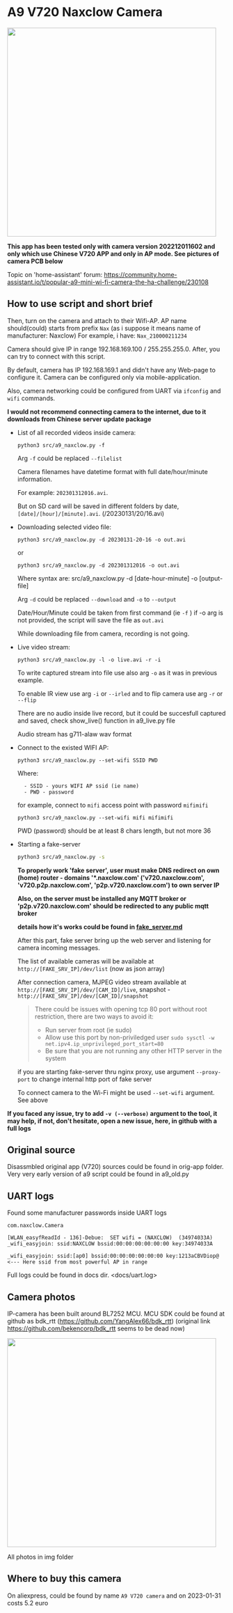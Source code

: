 # A9 V720 Naxclow Camera 

<img src="https://raw.githubusercontent.com/intx82/a9-v720/master/img/0.jpg" width=480px/>

**This app has been tested only with camera version 202212011602 and only which use Chinese V720 APP and only in AP mode. See pictures of camera PCB below**

Topic on 'home-assistant' forum: <a href="https://community.home-assistant.io/t/popular-a9-mini-wi-fi-camera-the-ha-challenge/230108">https://community.home-assistant.io/t/popular-a9-mini-wi-fi-camera-the-ha-challenge/230108</a>

## How to use script and short brief

Then, turn on the camera and attach to their Wifi-AP. AP name should(could) starts from prefix `Nax` (as i suppose it means name of manufacturer: Naxclow) For example, i have: `Nax_210000211234`

Camera should give IP in range 192.168.169.100 / 255.255.255.0. After, you can try to connect with this script. 

By default, camera has IP 192.168.169.1 and didn't have any Web-page to configure it. Camera can be configured only via mobile-application.

Also, camera networking could be configured from UART via `ifconfig` and `wifi` commands.

**I would not recommend connecting camera to the internet, due to it downloads from Chinese server update package**

- List of all recorded videos inside camera:
    ```
    python3 src/a9_naxclow.py -f
    ```

    Arg `-f` could be replaced `--filelist`

    Camera filenames have datetime format with full date/hour/minute information. 
    
    For example: `202301312016.avi`. 
    
    But on SD card will be saved in different folders by date, `[date]/[hour]/[minute].avi`. (/20230131/20/16.avi)

- Downloading selected video file:
    
    ```
    python3 src/a9_naxclow.py -d 20230131-20-16 -o out.avi
    ```

    or 

    ```
    python3 src/a9_naxclow.py -d 202301312016 -o out.avi
    ```

    Where syntax are:
        src/a9_naxclow.py -d [date-hour-minute] -o [output-file]

    Arg `-d` could be replaced `--download` and `-o` to `--output`

    Date/Hour/Minute could be taken from first command (ie `-f` )
    if -o arg is not provided, the script will save the file as `out.avi`

    While downloading file from camera, recording is not going.

- Live video stream:
    ```
    python3 src/a9_naxclow.py -l -o live.avi -r -i
    ```

    To write captured stream into file use also arg `-o` as it was in previous example.

    To enable IR view use arg `-i` or `--irled` and to flip camera use arg `-r` or `--flip`

    There are no audio inside live record, but it could be succesfull captured and saved, check show_live() function in a9_live.py file

    Audio stream has g711-alaw wav format
- Connect to the existed WIFI AP:
    ```
    python3 src/a9_naxclow.py --set-wifi SSID PWD
    ```
    Where: 
        
        - SSID - yours WIFI AP ssid (ie name)
        - PWD - password

    for example, connect to `mifi` access point with password `mifimifi`
    
    ```
    python3 src/a9_naxclow.py --set-wifi mifi mifimifi
    ```

    PWD (password) should be at least 8 chars length, but not more 36

- Starting a fake-server
    ```bash
    python3 src/a9_naxclow.py -s
    ```

    **To properly work 'fake server', user must make DNS redirect on own (home) router - domains '*.naxclow.com' ('v720.naxclow.com', 'v720.p2p.naxclow.com', 'p2p.v720.naxclow.com') to own server IP**

    **Also, on the server must be installed any MQTT broker or 'p2p.v720.naxclow.com' should be redirected to any public mqtt broker**

    **details how it's works could be found in <a href="fake_server.md">fake_server.md</a>**

    After this part, fake server bring up the web server and listening for camera incoming messages.

    The list of available cameras will be available at `http://[FAKE_SRV_IP]/dev/list` (now as json array)

    After connection camera, MJPEG video stream available at `http://[FAKE_SRV_IP]/dev/[CAM_ID]/live`, snapshot - `http://[FAKE_SRV_IP]/dev/[CAM_ID]/snapshot`

    > There could be issues with opening tcp 80 port without root restriction, there are two ways to avoid it:
    >    - Run server from root (ie sudo)
    >    - Allow use this port by non-priviledged user `sudo sysctl -w net.ipv4.ip_unprivileged_port_start=80`
    >    - Be sure that you are not running any other HTTP server in the system

    if you are starting fake-server thru nginx proxy, use argument `--proxy-port` to change internal http port of fake server

    To connect camera to the Wi-Fi might be used `--set-wifi` argument. See above

**If you faced any issue, try to add `-v (--verbose)` argument to the tool, it may help, if not, don't hesitate, open a new issue, here, in github with a full logs**

## Original source

Disassmbled original app (V720) sources could be found in orig-app folder. Very very early version of a9 script could be found in a9_old.py

## UART logs

Found some manufacturer passwords inside UART logs

```
com.naxclow.Camera

[WLAN_easyfReadId - 136]-Debue:  SET wifi = (NAXCLOW)  (34974033A) 
_wifi_easyjoin: ssid:NAXCLOW bssid:00:00:00:00:00:00 key:34974033A

_wifi_easyjoin: ssid:[ap0] bssid:00:00:00:00:00:00 key:1213aCBVDiop@  <--- Here ssid from most powerful AP in range

```
Full logs could be found in docs dir. <docs/uart.log>

## Camera photos

IP-camera has been built around BL7252 MCU. MCU SDK could be found at github as bdk_rtt (https://github.com/YangAlex66/bdk_rtt) (original link https://github.com/bekencorp/bdk_rtt seems to be dead now)

<img src="https://raw.githubusercontent.com/intx82/a9-v720/master/img/4.jpg" width=480px/>

All photos in img folder

## Where to buy this camera

On aliexpress, could be found by name `A9 V720 camera` and on 2023-01-31 costs 5.2 euro

